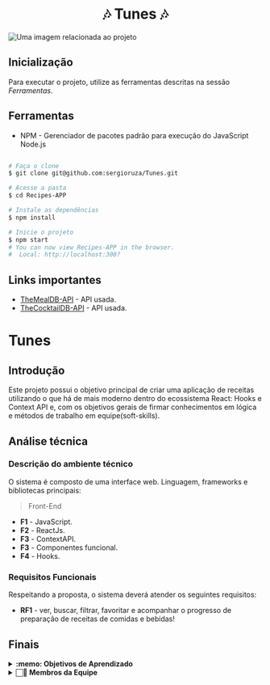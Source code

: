# <h1 align="center">🎶 Tunes 🎶</h1>
<fig>
<img src="https://images.pexels.com/photos/5737464/pexels-photo-5737464.jpeg?auto=compress&cs=tinysrgb&w=1260&h=750&dpr=1" alt="Uma imagem relacionada ao projeto">
</fig>

## Inicialização
Para executar o projeto, utilize as ferramentas descritas na sessão *Ferramentas*.

## Ferramentas
* NPM - Gerenciador de pacotes padrão para execução do JavaScript Node.js
```bash

# Faça o clone
$ git clone git@github.com:sergioruza/Tunes.git

# Acesse a pasta
$ cd Recipes-APP

# Instale as dependências
$ npm install

# Inicie o projeto
$ npm start
# You can now view Recipes-APP in the browser.
#  Local: http://localhost:300?
```

## Links importantes
* [TheMealDB-API](https://www.themealdb.com/) -  API usada.
* [TheCocktailDB-API](https://www.thecocktaildb.com/) -  API usada.

# Tunes

## Introdução

Este projeto possui o objetivo principal de criar uma aplicação de receitas utilizando o que há de mais moderno dentro do ecossistema React: Hooks e Context API e,
com os objetivos gerais de firmar conhecimentos em lógica e métodos de trabalho em equipe(soft-skills).

## Análise técnica

### Descrição do ambiente técnico

O sistema é composto de uma interface web. Linguagem, frameworks e bibliotecas principais:
> Front-End
* **F1** - JavaScript.
* **F2** - ReactJs.
* **F3** - ContextAPI.
* **F3** - Componentes funcional.
* **F4** - Hooks.

### Requisitos Funcionais
Respeitando a proposta, o sistema deverá atender os seguintes requisitos:

* **RF1** - ver, buscar, filtrar, favoritar e acompanhar o progresso de preparação de receitas de comidas e bebidas!

## Finais
<details>
 <summary><strong>:memo: Objetivos de Aprendizado</strong></summary><br /> 

- Trabalho em equipe;

- Utilizar Redux para gerenciar estado;

- Utilizar a biblioteca React-Redux;

- Utilizar o React Hook useState;

- Utilizar o React Hook useContext;

- Utilizar o React Hook useEffect;
</details>

  <details>
    <summary><strong>🏻‍💼 Membros da Equipe</strong></summary><br />
  
  - @arthur-debiasi;
  
  - @caiobacode;
  
  - @fernando-costa;
  
  - @sergioruza;
  
  </details>

